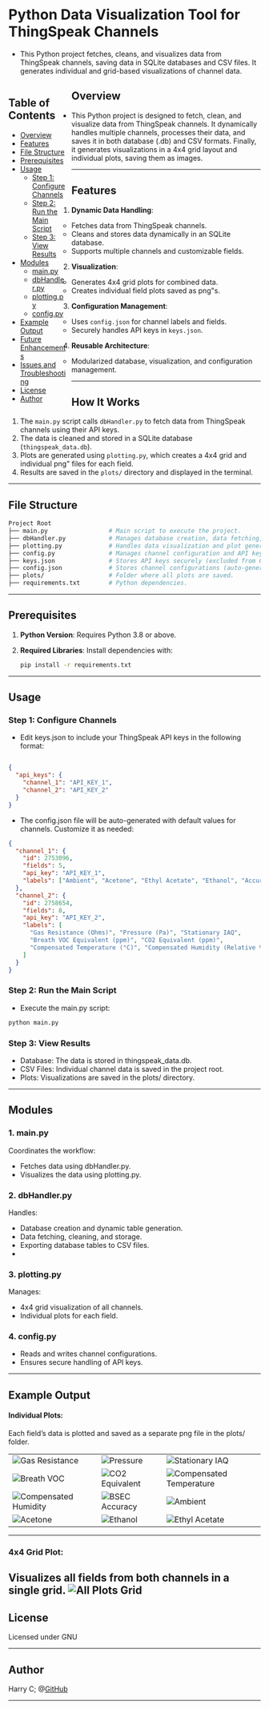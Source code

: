 
# Python Data Visualization Tool for ThingSpeak Channels

 - This Python project fetches, cleans, and visualizes data from ThingSpeak channels, saving data in SQLite databases and CSV files. It generates individual and grid-based visualizations of channel data.

<div style="float: left; width: 25%; padding-right: 10px; box-sizing: border-box;">
  <h2>Table of Contents</h2>
  <ul>
    <li><a href="#overview">Overview</a></li>
    <li><a href="#features">Features</a></li>
    <li><a href="#file-structure">File Structure</a></li>
    <li><a href="#prerequisites">Prerequisites</a></li>
    <li><a href="#usage">Usage</a>
      <ul>
        <li><a href="#step-1-configure-channels">Step 1: Configure Channels</a></li>
        <li><a href="#step-2-run-the-main-script">Step 2: Run the Main Script</a></li>
        <li><a href="#step-3-view-results">Step 3: View Results</a></li>
      </ul>
    </li>
    <li><a href="#modules">Modules</a>
      <ul>
        <li><a href="#1-mainpy">main.py</a></li>
        <li><a href="#2-dbhandlerpy">dbHandler.py</a></li>
        <li><a href="#3-plottingpy">plotting.py</a></li>
        <li><a href="#4-configpy">config.py</a></li>
      </ul>
    </li>
    <li><a href="#example-output">Example Output</a></li>
    <li><a href="#future-enhancements">Future Enhancements</a></li>
    <li><a href="#issues-and-troubleshooting">Issues and Troubleshooting</a></li>
    <li><a href="#license">License</a></li>
    <li><a href="#author">Author</a></li>
  </ul>
</div>

## Overview

- This Python project is designed to fetch, clean, and visualize data from ThingSpeak channels. It dynamically handles multiple channels, processes their data, and saves it in both database (.db) and CSV formats. Finally, it generates visualizations in a 4x4 grid layout and individual plots, saving them as images.
---

## Features

1. **Dynamic Data Handling**:
   - Fetches data from ThingSpeak channels.
   - Cleans and stores data dynamically in an SQLite database.
   - Supports multiple channels and customizable fields.

2. **Visualization**:
   - Generates 4x4 grid plots for combined data.
   - Creates individual field plots saved as png"s.

3. **Configuration Management**:
   - Uses `config.json` for channel labels and fields.
   - Securely handles API keys in `keys.json`.

4. **Reusable Architecture**:
   - Modularized database, visualization, and configuration management.

---
## How It Works

1. The `main.py` script calls `dbHandler.py` to fetch data from ThingSpeak channels using their API keys.
2. The data is cleaned and stored in a SQLite database (`thingspeak_data.db`).
3. Plots are generated using `plotting.py`, which creates a 4x4 grid and individual png" files for each field.
4. Results are saved in the `plots/` directory and displayed in the terminal.

---

## File Structure
``` bash 
Project Root
├── main.py                 # Main script to execute the project.
├── dbHandler.py            # Manages database creation, data fetching, and storage.
├── plotting.py             # Handles data visualization and plot generation.
├── config.py               # Manages channel configuration and API keys.
├── keys.json               # Stores API keys securely (excluded from Git).
├── config.json             # Stores channel configurations (auto-generated).
├── plots/                  # Folder where all plots are saved.
├── requirements.txt        # Python dependencies.
``` 

---
## Prerequisites

1. **Python Version**:
   Requires Python 3.8 or above.

2. **Required Libraries**:
   Install dependencies with:
   ```bash
   pip install -r requirements.txt
   ```
---

## Usage

### Step 1: Configure Channels

 - Edit keys.json to include your ThingSpeak API keys in the following format:
```json

{
  "api_keys": {
    "channel_1": "API_KEY_1",
    "channel_2": "API_KEY_2"
  }
}
```
 - The config.json file will be auto-generated with default values for channels. Customize it as needed:
```json 
{
  "channel_1": {
    "id": 2753096,
    "fields": 5,
    "api_key": "API_KEY_1",
    "labels": ["Ambient", "Acetone", "Ethyl Acetate", "Ethanol", "Accuracy"]
  },
  "channel_2": {
    "id": 2758654,
    "fields": 8,
    "api_key": "API_KEY_2",
    "labels": [
      "Gas Resistance (Ohms)", "Pressure (Pa)", "Stationary IAQ",
      "Breath VOC Equivalent (ppm)", "CO2 Equivalent (ppm)",
      "Compensated Temperature (°C)", "Compensated Humidity (Relative %)", "BSEC Accuracy (/3)"
    ]
  }
}
```

### Step 2: Run the Main Script

 - Execute the main.py script:

``` bash 
python main.py
```

### Step 3: View Results

 - Database: The data is stored in thingspeak_data.db.
 - CSV Files: Individual channel data is saved in the project root.
 - Plots: Visualizations are saved in the plots/ directory.

---

## Modules

 ### 1. main.py

Coordinates the workflow:

 - Fetches data using dbHandler.py.
 - Visualizes the data using plotting.py.

### 2. dbHandler.py

Handles:
 - Database creation and dynamic table generation.
 - Data fetching, cleaning, and storage.
 - Exporting database tables to CSV files.
 - 
### 3. plotting.py
Manages:
 - 4x4 grid visualization of all channels.
 - Individual plots for each field.

### 4. config.py
 - Reads and writes channel configurations.
 - Ensures secure handling of API keys.

---
## Example Output

 #### Individual Plots:
 
Each field’s data is plotted and saved as a separate png file in the plots/ folder.
<table>
  <tr>
    <td><img src="plots/Gas_Resistance_(Ohms)_plot.png" alt="Gas Resistance"></td>
    <td><img src="plots/Pressure_(Pa)_plot.png" alt="Pressure"></td>
    <td><img src="plots/Stationary_IAQ_plot.png" alt="Stationary IAQ"></td>
  </tr>
  <tr>
    <td><img src="plots/Breath_VOC_Equivalent_(ppm)_plot.png" alt="Breath VOC"></td>
    <td><img src="plots/CO2_Equivalent_(ppm)_plot.png" alt="CO2 Equivalent"></td>
    <td><img src="plots/Compensated_Temperature_(°C)_plot.png" alt="Compensated Temperature"></td>
  </tr>
  <tr>
    <td><img src="plots/Compensated_Humidity_(Relative_%25)_plot.png" alt="Compensated Humidity"></td>
    <td><img src="plots/BSEC_Accuracy_(%253)_plot.png" alt="BSEC Accuracy"></td>
    <td><img src="plots/Ambient_plot.png" alt="Ambient"></td>
  </tr>
  <tr>
    <td><img src="plots/Acetone_plot.png" alt="Acetone"></td>
    <td><img src="plots/Ethanol_plot.png" alt="Ethanol"></td>
    <td><img src="plots/Ethyl_Acetate_plot.png" alt="Ethyl Acetate"></td>
  </tr>
</table>

---
### 4x4 Grid Plot:

Visualizes all fields from both channels in a single grid.
 ![All Plots Grid](plots/all_plots_grid.png") 
---

## License 
Licensed under GNU

---
## Author

Harry C; @[GitHub](https://github.com/cheuh008/)


---



